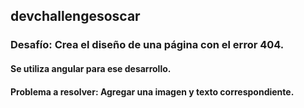 ## devchallengesoscar
### Desafío: Crea el diseño de una página  con el error 404.
#### Se utiliza angular para ese desarrollo.
#### Problema a resolver: Agregar una imagen y texto correspondiente.

